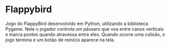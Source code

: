 # Flappybird
 Jogo do FlappyBird desenvolvido em Python, utilizando a biblioteca Pygame. Nele o jogador controla um pássaro que voa entre canos verticais e marca pontos quando atravessa entre eles. Quando ocorre uma colisão, o jogo termina e um botão de reinício aparece na tela.
